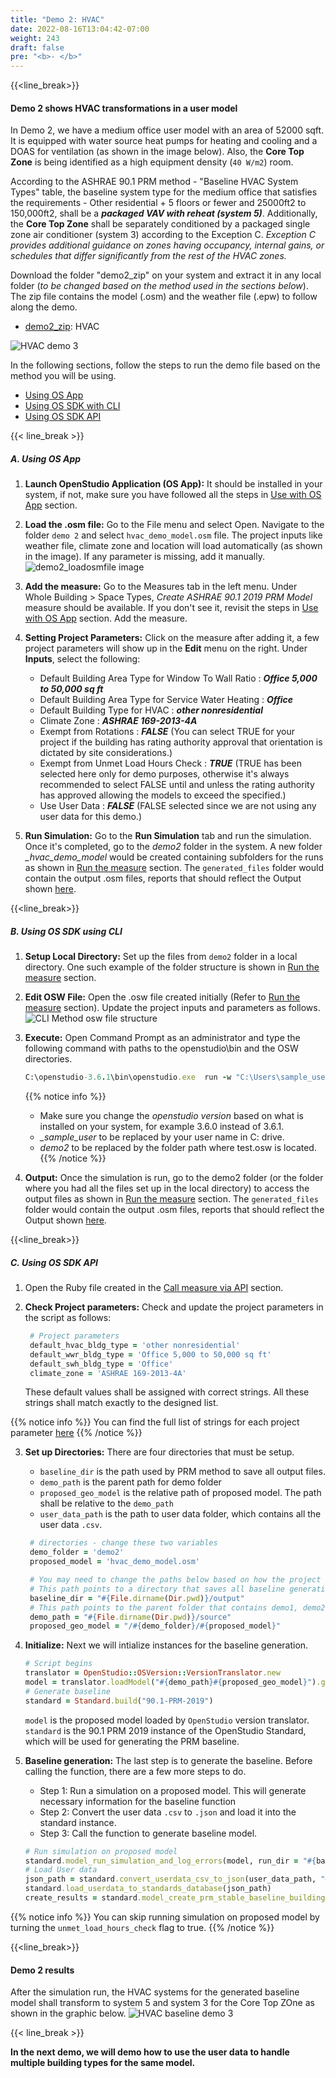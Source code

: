 ```yaml
---
title: "Demo 2: HVAC"
date: 2022-08-16T13:04:42-07:00
weight: 243
draft: false
pre: "<b>- </b>"
---
```


{{<line_break>}}

#### Demo 2 shows HVAC transformations in a user model

In Demo 2, we have a medium office user model with an area of 52000 sqft. It is equipped with water source heat pumps for heating and cooling and a DOAS for ventilation (as shown in the image below). Also, the **Core Top Zone** is being identified as a high equipment density (`40 W/m2`) room.

According to the ASHRAE 90.1 PRM method - "Baseline HVAC System Types" table, the baseline system type for the medium office that satisfies the requirements - Other residential + 5 floors or fewer and 25000ft2 to 150,000ft2, shall be a **_packaged VAV with reheat (system 5)_**. Additionally, the **Core Top Zone** shall be separately conditioned by a packaged single zone air conditioner (system 3) according to the Exception C. *_Exception C provides additional guidance on zones having occupancy, internal gains, or schedules that differ significantly from the rest of the HVAC zones._*

Download the folder "demo2_zip" on your system and extract it in any local folder (*_to be changed based on the method used in the sections below_*). The zip file contains the model (.osm) and the weather file (.epw) to follow along the demo.

- [demo2_zip](/BEM-for-PRM/get_start/demo/quick_start.files/demo2.zip): HVAC

![HVAC demo 3](/BEM-for-PRM/get_start/os_engine/images/demo3_hvac_systems.png?width=700px&align=right&classes=border,alignLeft)

In the following sections, follow the steps to run the demo file based on the method you will be using. 
- [Using OS App](/BEM-for-PRM/get_start/demo/demo2/#a-using-os-app)
- [Using OS SDK with CLI](/BEM-for-PRM/get_start/demo/demo2/#b-using-os-sdk-using-cli)
- [Using OS SDK API](/BEM-for-PRM/get_start/demo/demo2/#c-using-os-sdk-api) 

{{< line_break >}}

##### **A. Using OS App**

1. **Launch OpenStudio Application (OS App):** It should be installed in your system, if not, make sure you have followed all the steps in [Use with OS App](/BEM-for-PRM/get_start/os_app/) section. 

2. **Load the .osm file:** Go to the File menu and select Open. Navigate to the folder `demo 2` and select `hvac_demo_model.osm` file. The project inputs like weather file, climate zone and location will load automatically (as shown in the image). If any parameter is missing, add it manually. 
![demo2_loadosmfile image](/BEM-for-PRM/get_start/demo/images/demo2_file_open_parameters.PNG?width=1400px&align=right&classes=border,alignLeft) 

3. **Add the measure:** Go to the Measures tab in the left menu. Under Whole Building > Space Types, *_Create ASHRAE 90.1 2019 PRM Model_* measure should be available. If you don't see it, revisit the steps in [Use with OS App](/BEM-for-PRM/get_start/os_app/) section. Add the measure.

4. **Setting Project Parameters:** Click on the measure after adding it, a few project parameters will show up in the **Edit** menu on the right. Under **Inputs**, select the following: 
    - Default Building Area Type for Window To Wall Ratio : **_Office 5,000 to 50,000 sq ft_**
    - Default Building Area Type for Service Water Heating : **_Office_**
    - Default Building Type for HVAC : **_other nonresidential_**
    - Climate Zone : **_ASHRAE 169-2013-4A_**
     - Exempt from Rotations : **_FALSE_** (You can select TRUE for your project if the building has rating authority approval that orientation is dictated by site considerations.)
    - Exempt from Unmet Load Hours Check : **_TRUE_** (TRUE has been selected here only for demo purposes, otherwise it's always recommended to select FALSE until and unless the rating authority has approved allowing the models to exceed the specified.)
    - Use User Data : **_FALSE_** (FALSE selected since we are not using any user data for this demo.) 

5. **Run Simulation:** Go to the **Run Simulation** tab and run the  simulation. Once it's completed, go to the *_demo2_* folder in the system. A new folder *_hvac_demo_model* would be created containing subfolders for the runs as shown in [Run the measure](/BEM-for-PRM/get_start/os_app/how_run_measure/) section. The `generated_files` folder would contain the output .osm files, reports that should reflect the Output shown [here](/BEM-for-PRM/get_start/demo/demo2/#demo-2-results).  

{{<line_break>}}

##### **B. Using OS SDK using CLI**

1. **Setup Local Directory:** Set up the files from `demo2` folder in a local directory. One such example of the folder structure is shown in [Run the measure](/BEM-for-PRM/get_start/os_cli/run_the_measure/) section. 
2. **Edit OSW File:** Open the .osw file created initially (Refer to [Run the measure](/BEM-for-PRM/get_start/os_cli/run_the_measure/) section). Update the project inputs and parameters as follows. 
![CLI Method osw file structure](/BEM-for-PRM/get_start/demo/images/demo2_CLImethod_oswfile.PNG?width=600px&align=right&classes=border,alignLeft) 
3. **Execute:** Open Command Prompt as an administrator and type the following command with paths to the openstudio\bin and the OSW directories.

    ```ruby
    C:\openstudio-3.6.1\bin\openstudio.exe  run -w "C:\Users\sample_user\demo2\test.osw"
    ```
   {{% notice info %}}
   - Make sure you change the *_openstudio version_* based on what is installed on your system, for example 3.6.0 instead of 3.6.1.
   - *_sample_user* to be replaced by your user name in C: drive. 
   - *_demo2_* to be replaced by the folder path where test.osw is located.
   {{% /notice %}}

4. **Output:** Once the simulation is run, go to the demo2 folder (or the folder where you had all the files set up in the local directory) to access the output files as shown in [Run the measure](/BEM-for-PRM/get_start/os_cli/run_the_measure/) section. The `generated_files` folder would contain the output .osm files, reports that should reflect the Output shown [here](/BEM-for-PRM/get_start/demo/demo2/#demo-2-results). 


{{<line_break>}}

##### **C. Using OS SDK API**

1. Open the Ruby file created in the [Call measure via API](/BEM-for-PRM/get_start/os_engine/call_use_api/) section. 
2. **Check Project parameters:** Check and update the project parameters in the script as follows:

   ```Ruby
    # Project parameters
    default_hvac_bldg_type = 'other nonresidential'
    default_wwr_bldg_type = 'Office 5,000 to 50,000 sq ft'
    default_swh_bldg_type = 'Office'
    climate_zone = 'ASHRAE 169-2013-4A'
    ```
    These default values shall be assigned with correct strings. All these strings shall match exactly to the designed list.

{{% notice info %}}
You can find the full list of strings for each project parameter [here](../../../user_guide/prm_api_ref/baseline_generation_api/)
{{% /notice %}}


3. **Set up Directories:** There are four directories that must be setup. 
      - `baseline_dir` is the path used by PRM method to save all output files.
      - `demo_path` is the parent path for demo folder
      - `proposed_geo_model` is the relative path of proposed model. The path shall be relative to the `demo_path`
      - `user_data_path` is the path to user data folder, which contains all the user data `.csv`.

   ```Ruby
    # directories - change these two variables
    demo_folder = 'demo2'
    proposed_model = 'hvac_demo_model.osm'

    # You may need to change the paths below based on how the project is setup on your local directory:
    # This path points to a directory that saves all baseline generation outputs
    baseline_dir = "#{File.dirname(Dir.pwd)}/output"
    # This path points to the parent folder that contains demo1, demo2 or demo3 folder.
    demo_path = "#{File.dirname(Dir.pwd)}/source"
    proposed_geo_model = "/#{demo_folder}/#{proposed_model}"
    ```

4. **Initialize:** Next we will intialize instances for the baseline generation.

    ```Ruby
    # Script begins
    translator = OpenStudio::OSVersion::VersionTranslator.new
    model = translator.loadModel("#{demo_path}#{proposed_geo_model}").get
    # Generate baseline
    standard = Standard.build("90.1-PRM-2019")
    ```

   `model` is the proposed model loaded by `OpenStudio` version translator.
`standard` is the 90.1 PRM 2019 instance of the OpenStudio Standard, which will be used for generating the PRM baseline.

5. **Baseline generation:** The last step is to generate the baseline. Before calling the function, there are a few more steps to do.

    - Step 1: Run a simulation on a proposed model. This will generate necessary information for the baseline function
    - Step 2: Convert the user data `.csv` to `.json` and load it into the standard instance.
    - Step 3: Call the function to generate baseline model. 

    ```Ruby
    # Run simulation on proposed model
    standard.model_run_simulation_and_log_errors(model, run_dir = "#{baseline_dir}/PROP")
    # Load User data
    json_path = standard.convert_userdata_csv_to_json(user_data_path, "#{baseline_dir}")
    standard.load_userdata_to_standards_database(json_path)
    create_results = standard.model_create_prm_stable_baseline_building(model, climate_zone, default_hvac_bldg_type, default_wwr_bldg_type, default_swh_bldg_type, baseline_dir, unmet_load_hours_check=false)
    ```



{{% notice info %}}
You can skip running simulation on proposed model by turning the `unmet_load_hours_check` flag to true.
{{% /notice %}}

{{<line_break>}}

#### Demo 2 results


After the simulation run, the HVAC systems for the generated baseline model shall transform to system 5 and system 3 for the Core Top ZOne as shown in the graphic below.
![HVAC baseline demo 3](/BEM-for-PRM/get_start/os_engine/images/demo3_baseline_hvac_system.png?width=700px&align=right&classes=border,alignLeft)


{{< line_break >}}

**In the next demo, we will demo how to use the user data to handle multiple building types for the same model.**